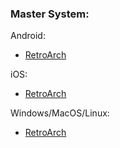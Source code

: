 ### Master System:

Android:
- [RetroArch](https://www.retroarch.com/?page=platforms)

iOS:
- [RetroArch](https://apps.apple.com/ca/app/retroarch/id6499539433)

Windows/MacOS/Linux:
- [RetroArch](https://www.retroarch.com/?page=platforms)
